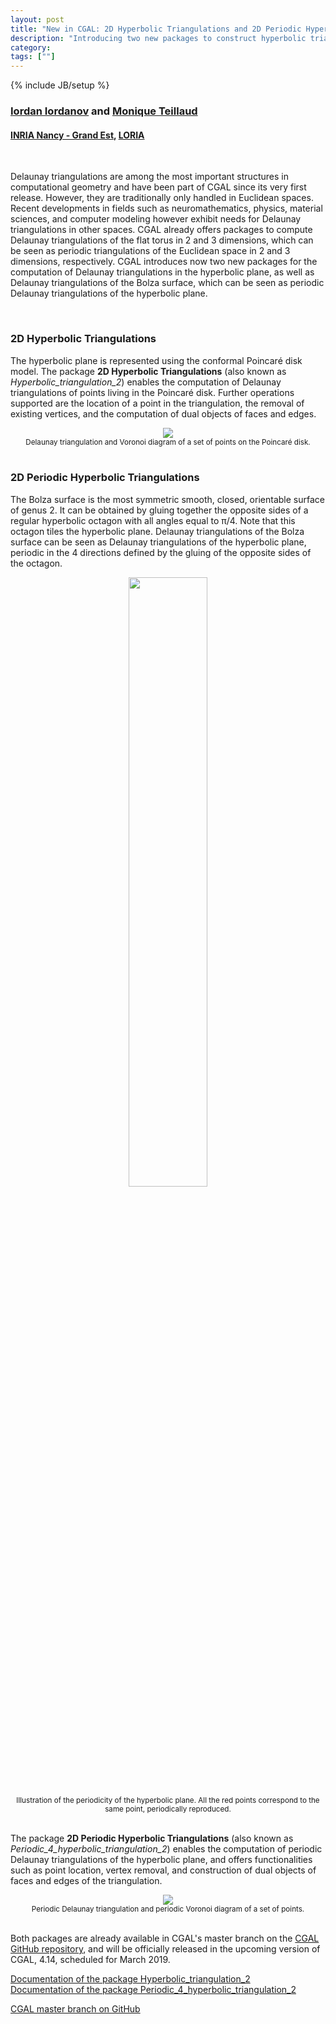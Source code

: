 ```yaml
---
layout: post
title: "New in CGAL: 2D Hyperbolic Triangulations and 2D Periodic Hyperbolic Triangulations"
description: "Introducing two new packages to construct hyperbolic triangulations"
category:
tags: [""]
---
```

{% include JB/setup %}

<h3><a href="https://imiordanov.github.io/">Iordan Iordanov</a> and
<a href="https://members.loria.fr/Monique.Teillaud/">Monique Teillaud</a></h3>
<h4><a href="https://www.inria.fr/centre/nancy">INRIA Nancy - Grand Est</a>,
<a href="https://www.loria.fr/en/">LORIA</a></h4>

<br>
<p>Delaunay triangulations are among the most important structures in computational geometry
and have been part of CGAL since its very first release. However, they are traditionally
only handled in Euclidean spaces. Recent developments in fields such as neuromathematics, physics,
material sciences, and computer modeling however exhibit needs for Delaunay triangulations
in other spaces. CGAL already offers packages to compute Delaunay triangulations
of the flat torus in 2 and 3 dimensions, which can be seen as periodic triangulations
of the Euclidean space in 2 and 3 dimensions, respectively.
CGAL introduces now two new packages for the computation of Delaunay triangulations
in the hyperbolic plane, as well as Delaunay triangulations of the Bolza surface,
which can be seen as periodic Delaunay triangulations of the hyperbolic plane.</p>

<br>
<h3>2D Hyperbolic Triangulations</h3>

<p>The hyperbolic plane is represented using the conformal Poincar&eacute; disk model.
The package <b>2D Hyperbolic Triangulations</b> (also known as <i>Hyperbolic_triangulation_2</i>)
enables the computation of Delaunay triangulations of points living in the Poincar&eacute; disk.
Further operations supported are the location of a point in the triangulation, the removal
of existing vertices, and the computation of dual objects of faces and edges.</p>

<div style="text-align:center;">
  <img src="../../../../images/hyperbolic-triangulation-and-voronoi.png"><br>
  <small>Delaunay triangulation and Voronoi diagram of a set of points on the Poincar&eacute; disk.</small>
</div>

<br>
<h3>2D Periodic Hyperbolic Triangulations</h3>

<p>The Bolza surface is the most symmetric smooth, closed, orientable surface of genus 2.
It can be obtained by gluing together the opposite sides of a regular hyperbolic octagon
with all angles equal to π/4. Note that this octagon tiles the hyperbolic plane.
Delaunay triangulations of the Bolza surface can be seen as Delaunay triangulations
of the hyperbolic plane, periodic in the 4 directions defined by the gluing
of the opposite sides of the octagon.</p>

<div style="text-align:center;">
  <img src="../../../../images/tiling-hyperbolic-plane.png" width="50%"><br>
  <small>Illustration of the periodicity of the hyperbolic plane. All the red points correspond to the same
         point, periodically reproduced.</small>
</div>

<br>
<p>The package <b>2D Periodic Hyperbolic Triangulations</b> (also known as
<i>Periodic_4_hyperbolic_triangulation_2</i>) enables the computation
of periodic Delaunay triangulations of the hyperbolic plane, and offers functionalities
such as point location, vertex removal, and construction of dual objects of faces
and edges of the triangulation.</p>

<div style="text-align:center;">
  <img src="../../../../images/periodic-hyperbolic-triangulation-and-voronoi.png"><br>
  <small>Periodic Delaunay triangulation and periodic Voronoi diagram of a set of points.</small>
</div>

<br>
<p>Both packages are already available in CGAL's master branch
on the <a href="https://github.com/CGAL/cgal/">CGAL GitHub repository</a>,
and will be officially released in the upcoming version of CGAL, 4.14, scheduled for March 2019.</p>

<i class="glyphicon glyphicon-book"></i>
<a href="https://doc.cgal.org/4.14/Hyperbolic_triangulation_2/index.html#Chapter_2D_Hyperbolic_Triangulations">Documentation of the package Hyperbolic_triangulation_2</a> <br>
<i class="glyphicon glyphicon-book"></i>
<a href="https://doc.cgal.org/4.14/Periodic_4_hyperbolic_triangulation_2/index.html#Chapter_2D_Periodic_Hyperbolic_Triangulations">Documentation of the package Periodic_4_hyperbolic_triangulation_2</a>

<i class="glyphicon glyphicon-download"></i>
<a href="https://github.com/CGAL/cgal/tree/master">CGAL master branch on GitHub</a>
